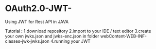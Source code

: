 # OAuth2.0-JWT-
Using JWT for Rest API in JAVA

Tutorial :
1.download repository
2.import to your IDE / text editor
3.create your own jwks.json and jwks-enc.json in folder webContent-WEB-INF-classes-jwk-jwks.json
4.running your JWT
